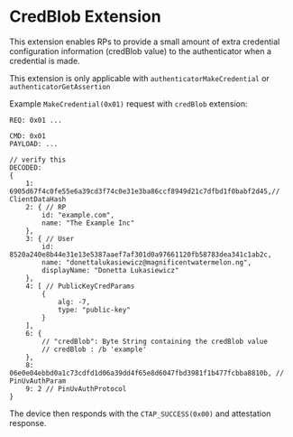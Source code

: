 # CredBlob Extension

This extension enables RPs to provide a small amount of extra credential configuration information (credBlob value) to the authenticator when a credential is made.

This extension is only applicable with `authenticatorMakeCredential` or `authenticatorGetAssertion` 


Example `MakeCredential(0x01)` request with `credBlob` extension:

```
REQ: 0x01 ...

CMD: 0x01
PAYLOAD: ...

// verify this 
DECODED: 
{
    1: 6905d67f4c0fe55e6a39cd3f74c0e31e3ba86ccf8949d21c7dfbd1f0babf2d45,// ClientDataHash
    2: { // RP
        id: "example.com",
        name: "The Example Inc"
    },
    3: { // User
        id: 8520a240e8b44e31e13e5387aaef7af301d0a97661120fb58783dea341c1ab2c, 
        name: "donettalukasiewicz@magnificentwatermelon.ng",
        displayName: "Donetta Lukasiewicz"
    },
    4: [ // PublicKeyCredParams
        {
            alg: -7,
            type: "public-key"
        }
    ],
    6: {
        // "credBlob": Byte String containing the credBlob value
        // credBlob : /b 'example'
    },
    8: 06e0e04ebbd0a1c73cdfd1d06a39dd4f65e8d6047fbd3981f1b477fcbba8810b, // PinUvAuthParam
    9: 2 // PinUvAuthProtocol
}
```

The device then responds with the `CTAP_SUCCESS(0x00)` and attestation response.
